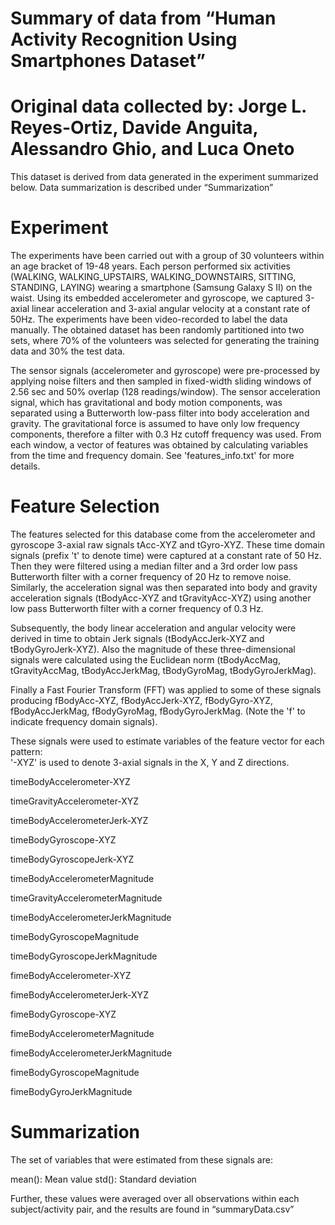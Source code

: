 Summary of data from “Human Activity Recognition Using Smartphones Dataset”
============================================================================
Original data collected by: Jorge L. Reyes-Ortiz, Davide Anguita, Alessandro Ghio, and Luca Oneto
============================================================================

This dataset is derived from data generated in the experiment summarized below. Data summarization is described under “Summarization”

Experiment
=================
The experiments have been carried out with a group of 30 volunteers within an age bracket of 19-48 years. Each person performed six activities (WALKING, WALKING_UPSTAIRS, WALKING_DOWNSTAIRS, SITTING, STANDING, LAYING) wearing a smartphone (Samsung Galaxy S II) on the waist. Using its embedded accelerometer and gyroscope, we captured 3-axial linear acceleration and 3-axial angular velocity at a constant rate of 50Hz. The experiments have been video-recorded to label the data manually. The obtained dataset has been randomly partitioned into two sets, where 70% of the volunteers was selected for generating the training data and 30% the test data. 

The sensor signals (accelerometer and gyroscope) were pre-processed by applying noise filters and then sampled in fixed-width sliding windows of 2.56 sec and 50% overlap (128 readings/window). The sensor acceleration signal, which has gravitational and body motion components, was separated using a Butterworth low-pass filter into body acceleration and gravity. The gravitational force is assumed to have only low frequency components, therefore a filter with 0.3 Hz cutoff frequency was used. From each window, a vector of features was obtained by calculating variables from the time and frequency domain. See 'features_info.txt' for more details. 


Feature Selection 
=================

The features selected for this database come from the accelerometer and gyroscope 3-axial raw signals tAcc-XYZ and tGyro-XYZ. These time domain signals (prefix 't' to denote time) were captured at a constant rate of 50 Hz. Then they were filtered using a median filter and a 3rd order low pass Butterworth filter with a corner frequency of 20 Hz to remove noise. Similarly, the acceleration signal was then separated into body and gravity acceleration signals (tBodyAcc-XYZ and tGravityAcc-XYZ) using another low pass Butterworth filter with a corner frequency of 0.3 Hz. 

Subsequently, the body linear acceleration and angular velocity were derived in time to obtain Jerk signals (tBodyAccJerk-XYZ and tBodyGyroJerk-XYZ). Also the magnitude of these three-dimensional signals were calculated using the Euclidean norm (tBodyAccMag, tGravityAccMag, tBodyAccJerkMag, tBodyGyroMag, tBodyGyroJerkMag). 

Finally a Fast Fourier Transform (FFT) was applied to some of these signals producing fBodyAcc-XYZ, fBodyAccJerk-XYZ, fBodyGyro-XYZ, fBodyAccJerkMag, fBodyGyroMag, fBodyGyroJerkMag. (Note the 'f' to indicate frequency domain signals).

These signals were used to estimate variables of the feature vector for each pattern:  
'-XYZ' is used to denote 3-axial signals in the X, Y and Z directions.

timeBodyAccelerometer-XYZ

timeGravityAccelerometer-XYZ

timeBodyAccelerometerJerk-XYZ

timeBodyGyroscope-XYZ

timeBodyGyroscopeJerk-XYZ

timeBodyAccelerometerMagnitude

timeGravityAccelerometerMagnitude

timeBodyAccelerometerJerkMagnitude

timeBodyGyroscopeMagnitude

timeBodyGyroscopeJerkMagnitude

fimeBodyAccelerometer-XYZ

fimeBodyAccelerometerJerk-XYZ

fimeBodyGyroscope-XYZ

fimeBodyAccelerometerMagnitude

fimeBodyAccelerometerJerkMagnitude

fimeBodyGyroscopeMagnitude

fimeBodyGyroJerkMagnitude

Summarization
=================
The set of variables that were estimated from these signals are: 

mean(): Mean value
std(): Standard deviation

Further, these values were averaged over all observations within each subject/activity pair, and the results are found in “summaryData.csv”
